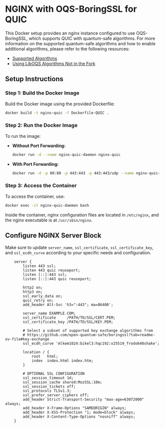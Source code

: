 # NGINX with OQS-BoringSSL for QUIC

This Docker setup provides an nginx instance configured to use OQS-BoringSSL, which supports QUIC with quantum-safe algorithms. For more information on the supported quantum-safe algorithms and how to enable additional algorithms, please refer to the following resources:

- [Supported Algorithms](https://github.com/open-quantum-safe/boringssl?tab=readme-ov-file#supported-algorithms)
- [Using LibOQS Algorithms Not in the Fork](https://github.com/open-quantum-safe/boringssl/wiki/Using-liboqs-algorithms-not-in-the-fork)

## Setup Instructions

### Step 1: Build the Docker Image

Build the Docker image using the provided Dockerfile:

```bash
docker build -t nginx-quic -f Dockerfile-QUIC .
```

### Step 2: Run the Docker Image

To run the image:

- **Without Port Forwarding:**

  ```bash
  docker run -d --name nginx-quic-daemon nginx-quic
  ```

- **With Port Forwarding:**

  ```bash
  docker run -d -p 80:80 -p 443:443 -p 443:443/udp --name nginx-quic-daemon nginx-quic
  ```

### Step 3: Access the Container

To access the container, use:

```bash
docker exec -it nginx-quic-daemon bash
```

Inside the container, nginx configuration files are located in `/etc/nginx`, and the nginx executable is at `/usr/sbin/nginx`.

## Configure NGINX Server Block

Make sure to update `server_name`, `ssl_certificate`, `ssl_certificate_key`, and `ssl_ecdh_curve` according to your specific needs and configuration.

```
    server {
        listen 443 ssl;
        listen 443 quic reuseport;
        listen [::]:443 ssl;
        listen [::]:443 quic reuseport;

        http2 on;
        http3 on;
        ssl_early_data on;
        quic_retry on;
        add_header Alt-Svc 'h3=":443"; ma=86400';

        server_name EXAMPLE.COM;
        ssl_certificate		/PATH/TO/SSL/CERT.PEM;
        ssl_certificate_key	/PATH/TO/SSL/KEY.PEM;

        # Select a subset of supported key exchange algorithms from
        # https://github.com/open-quantum-safe/boringssl?tab=readme-ov-file#key-exchange
        ssl_ecdh_curve 'mlkem1024:bikel3:hqc192:x25519_frodo640shake';

        location / {
            root   html;
            index  index.html index.htm;
        }

        # OPTIONAL SSL CONFIGURATION
        ssl_session_timeout 1d;
        ssl_session_cache shared:MozSSL:10m;
        ssl_session_tickets off;
        ssl_protocols TLSv1.3;
        ssl_prefer_server_ciphers off;
        add_header Strict-Transport-Security "max-age=63072000" always;
        add_header X-Frame-Options "SAMEORIGIN" always;
        add_header X-XSS-Protection "1; mode=block" always;
        add_header X-Content-Type-Options "nosniff" always;
    }
```
